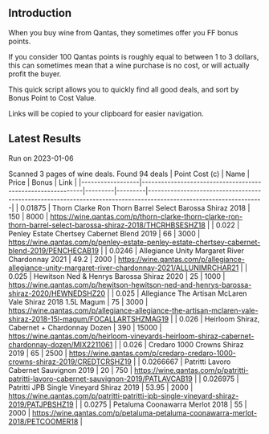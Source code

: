 ## Introduction

When you buy wine from Qantas, they sometimes offer you FF bonus points. 

If you consider 100 Qantas points is roughly equal to between 1 to 3 dollars, this can sometimes mean that a wine purchase is no cost, or will actually profit the buyer.

This quick script allows you to quickly find all good deals, and sort by Bonus Point to Cost Value.

Links will be copied to your clipboard for easier navigation.

## Latest Results

Run on 2023-01-06

Scanned 3 pages of wine deals.
Found 94 deals
|   Point Cost (c) | Name                                                       |   Price |   Bonus | Link                                                                                                             |
|------------------|------------------------------------------------------------|---------|---------|------------------------------------------------------------------------------------------------------------------|
|        0.01875   | Thorn Clarke Ron Thorn Barrel Select Barossa Shiraz 2018   |  150    |    8000 | https://wine.qantas.com/p/thorn-clarke-thorn-clarke-ron-thorn-barrel-select-barossa-shiraz-2018/THCRHBSESHZ18    |
|        0.022     | Penley Estate Chertsey Cabernet Blend 2019                 |   66    |    3000 | https://wine.qantas.com/p/penley-estate-penley-estate-chertsey-cabernet-blend-2019/PENCHECAB19                   |
|        0.0246    | Allegiance Unity Margaret River Chardonnay 2021            |   49.2  |    2000 | https://wine.qantas.com/p/allegiance-allegiance-unity-margaret-river-chardonnay-2021/ALLUNIMRCHAR21              |
|        0.025     | Hewitson Ned & Henrys Barossa Shiraz 2020                  |   25    |    1000 | https://wine.qantas.com/p/hewitson-hewitson-ned-and-henrys-barossa-shiraz-2020/HEWNEDSHZ20                       |
|        0.025     | Allegiance The Artisan McLaren Vale Shiraz 2018 1.5L Magum |   75    |    3000 | https://wine.qantas.com/p/allegiance-allegiance-the-artisan-mclaren-vale-shiraz-2018-15l-magum/FOCALLARTSHZMAG19 |
|        0.026     | Heirloom Shiraz, Cabernet + Chardonnay Dozen               |  390    |   15000 | https://wine.qantas.com/p/heirloom-vineyards-heirloom-shiraz-cabernet-chardonnay-dozen/MIX2211061                |
|        0.026     | Credaro 1000 Crowns Shiraz 2019                            |   65    |    2500 | https://wine.qantas.com/p/credaro-credaro-1000-crowns-shiraz-2019/CREDTCRSHZ19                                   |
|        0.0266667 | Patritti Lavoro Cabernet Sauvignon 2019                    |   20    |     750 | https://wine.qantas.com/p/patritti-patritti-lavoro-cabernet-sauvignon-2019/PATLAVCAB19                           |
|        0.026975  | Patritti JPB Single Vineyard Shiraz 2019                   |   53.95 |    2000 | https://wine.qantas.com/p/patritti-patritti-jpb-single-vineyard-shiraz-2019/PATJPBSHZ19                          |
|        0.0275    | Petaluma Coonawarra Merlot 2018                            |   55    |    2000 | https://wine.qantas.com/p/petaluma-petaluma-coonawarra-merlot-2018/PETCOOMER18                                   |

